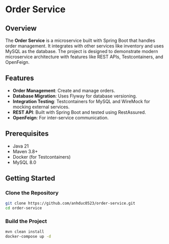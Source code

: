 # Order Service

## Overview
The **Order Service** is a microservice built with Spring Boot that handles order management. It integrates with other services like inventory and uses MySQL as the database. The project is designed to demonstrate modern microservice architecture with features like REST APIs, Testcontainers, and OpenFeign.

## Features
- **Order Management**: Create and manage orders.
- **Database Migration**: Uses Flyway for database versioning.
- **Integration Testing**: Testcontainers for MySQL and WireMock for mocking external services.
- **REST API**: Built with Spring Boot and tested using RestAssured.
- **OpenFeign**: For inter-service communication.

## Prerequisites
- Java 21
- Maven 3.8+
- Docker (for Testcontainers)
- MySQL 8.0

## Getting Started

### Clone the Repository
```bash
git clone https://github.com/anhduc0523/order-service.git
cd order-service
```

### Build the Project
```bash
mvn clean install
docker-compose up -d
```